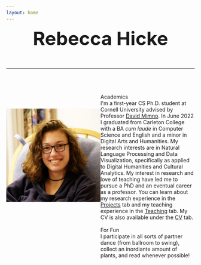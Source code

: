 ```yaml
---
layout: home
---
```

<link rel="stylesheet" href="/assets/css/main.css">
<div style="text-align: center; font-size: 50px; font-weight: bold;">Rebecca Hicke<br><hr> </div>
<br>
<div>
<div style="width:50%;float:left;text-align: center;"><img src="assets/images/Hicke.jpeg" alt="Photo of Rebecca Hicke" width="275" height="250" style="margin-top:40px;"></div><div style="margin-left:50%; width:50%;"><span class="home-heading">Academics</span><br>I'm a first-year CS Ph.D. student at Cornell University advised by Professor <a class="page-link" href="https://mimno.infosci.cornell.edu">David Mimno</a>. In June 2022 I graduated from Carleton College with a BA <em>cum laude</em> in Computer Science and English and a minor in Digital Arts and Humanities. My research interests are in Natural Language Processing and Data Visualization, specifically as applied to Digital Humanities and Cultural Analytics. My interest in research and love of teaching have led me to pursue a PhD and an eventual career as a professor. You can learn about my research experience in the <a class="page-link" href="https://rmatouschekh.github.io/projects/">Projects</a> tab and my teaching experience in the <a class="page-link" href="https://rmatouschekh.github.io/teaching/">Teaching</a> tab. My CV is also available under the <a class="page-link" href="https://rmatouschekh.github.io/cv/">CV</a> tab. <br><br><span class="home-heading">For Fun</span><br> I participate in all sorts of partner dance (from ballroom to swing), collect an inordiante amount of plants, and read whenever possible!</div>
</div>
